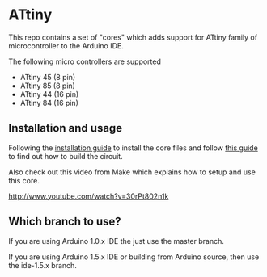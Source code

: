 ATtiny
=======

This repo contains a set of "cores" which adds support for ATtiny family of microcontroller to the Arduino IDE.

The following micro controllers are supported

- ATtiny 45 (8 pin)
- ATtiny 85 (8 pin)
- ATtiny 44 (16 pin)
- ATtiny 84 (16 pin)

Installation and usage
----------------------

Following the [installation guide](http://hlt.media.mit.edu/?p=1695) to install the core files and follow [this guide](http://hlt.media.mit.edu/?p=1706) to find out how to build the circuit.

Also check out this video from Make which explains how to setup and use this core.

http://www.youtube.com/watch?v=30rPt802n1k

Which branch to use?
--------------------

If you are using Arduino 1.0.x IDE the just use the master branch.

If you are using Arduino 1.5.x IDE or building from Arduino source, then use the ide-1.5.x branch.
